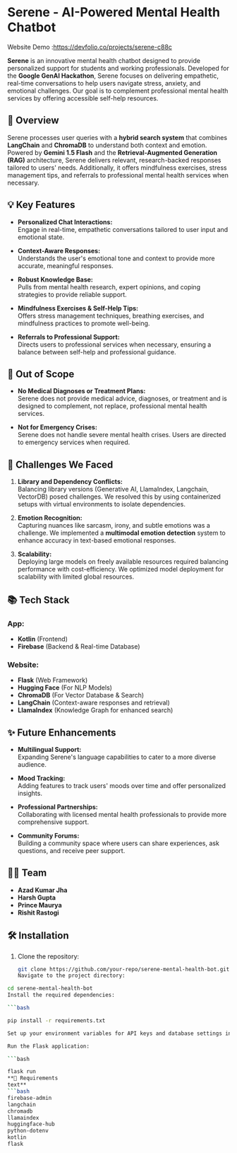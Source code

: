 # Serene - AI-Powered Mental Health Chatbot

Website Demo :https://devfolio.co/projects/serene-c88c

**Serene** is an innovative mental health chatbot designed to provide personalized support for students and working professionals. Developed for the **Google GenAI Hackathon**, Serene focuses on delivering empathetic, real-time conversations to help users navigate stress, anxiety, and emotional challenges. Our goal is to complement professional mental health services by offering accessible self-help resources.

## 🌿 Overview

Serene processes user queries with a **hybrid search system** that combines **LangChain** and **ChromaDB** to understand both context and emotion. Powered by **Gemini 1.5 Flash** and the **Retrieval-Augmented Generation (RAG)** architecture, Serene delivers relevant, research-backed responses tailored to users' needs. Additionally, it offers mindfulness exercises, stress management tips, and referrals to professional mental health services when necessary.

## 💡 Key Features

- **Personalized Chat Interactions:**  
  Engage in real-time, empathetic conversations tailored to user input and emotional state.
  
- **Context-Aware Responses:**  
  Understands the user's emotional tone and context to provide more accurate, meaningful responses.

- **Robust Knowledge Base:**  
  Pulls from mental health research, expert opinions, and coping strategies to provide reliable support.

- **Mindfulness Exercises & Self-Help Tips:**  
  Offers stress management techniques, breathing exercises, and mindfulness practices to promote well-being.

- **Referrals to Professional Support:**  
  Directs users to professional services when necessary, ensuring a balance between self-help and professional guidance.

## 🚫 Out of Scope

- **No Medical Diagnoses or Treatment Plans:**  
  Serene does not provide medical advice, diagnoses, or treatment and is designed to complement, not replace, professional mental health services.

- **Not for Emergency Crises:**  
  Serene does not handle severe mental health crises. Users are directed to emergency services when required.

## 🚀 Challenges We Faced

1. **Library and Dependency Conflicts:**  
   Balancing library versions (Generative AI, LlamaIndex, Langchain, VectorDB) posed challenges. We resolved this by using containerized setups with virtual environments to isolate dependencies.

2. **Emotion Recognition:**  
   Capturing nuances like sarcasm, irony, and subtle emotions was a challenge. We implemented a **multimodal emotion detection** system to enhance accuracy in text-based emotional responses.

3. **Scalability:**  
   Deploying large models on freely available resources required balancing performance with cost-efficiency. We optimized model deployment for scalability with limited global resources.

## 📚 Tech Stack

### App:
- **Kotlin** (Frontend)
- **Firebase** (Backend & Real-time Database)

### Website:
- **Flask** (Web Framework)
- **Hugging Face** (For NLP Models)
- **ChromaDB** (For Vector Database & Search)
- **LangChain** (Context-aware responses and retrieval)
- **LlamaIndex** (Knowledge Graph for enhanced search)

## ✨ Future Enhancements

- **Multilingual Support:**  
  Expanding Serene's language capabilities to cater to a more diverse audience.

- **Mood Tracking:**  
  Adding features to track users' moods over time and offer personalized insights.

- **Professional Partnerships:**  
  Collaborating with licensed mental health professionals to provide more comprehensive support.

- **Community Forums:**  
  Building a community space where users can share experiences, ask questions, and receive peer support.

## 👨‍💻 Team

- **Azad Kumar Jha**
- **Harsh Gupta**
- **Prince Maurya**
- **Rishit Rastogi**

## 🛠 Installation

1. Clone the repository:
   ```bash
   git clone https://github.com/your-repo/serene-mental-health-bot.git
   Navigate to the project directory:

```bash
cd serene-mental-health-bot
Install the required dependencies:

```bash

pip install -r requirements.txt

Set up your environment variables for API keys and database settings in a .env file.

Run the Flask application:

```bash

flask run
**📑 Requirements
text**
```bash
firebase-admin
langchain
chromadb
llamaindex
huggingface-hub
python-dotenv
kotlin
flask

